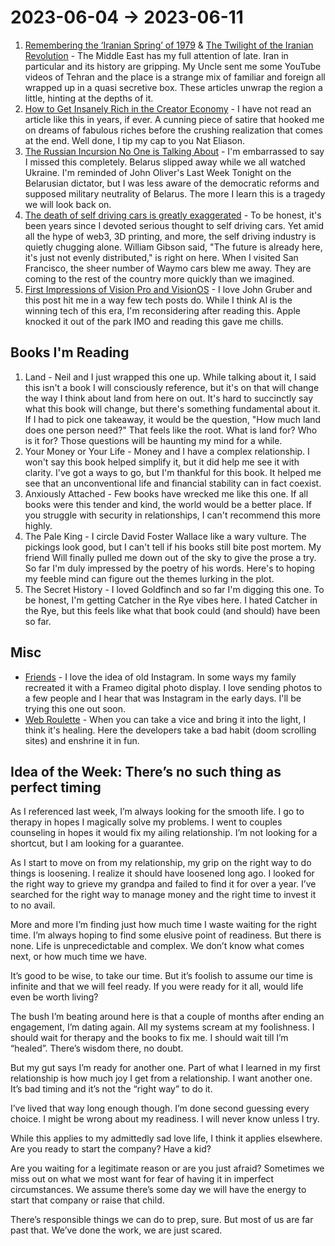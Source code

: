 # 2023-06-04 → 2023-06-11

1. [Remembering the ‘Iranian Spring’ of 1979](https://www.huffpost.com/entry/iranian-spring-1979_b_6640586) & [The Twilight of the Iranian Revolution](https://www.newyorker.com/magazine/2020/05/25/the-twilight-of-the-iranian-revolution) - The Middle East has my full attention of late. Iran in particular and its history are gripping. My Uncle sent me some YouTube videos of Tehran and the place is a strange mix of familiar and foreign all wrapped up in a quasi secretive box. These articles unwrap the region a little, hinting at the depths of it.
2. [How to Get Insanely Rich in the Creator Economy](https://blog.nateliason.com/p/get-rich-creator-economy) - I have not read an article like this in years, if ever. A cunning piece of satire that hooked me on dreams of fabulous riches before the crushing realization that comes at the end. Well done, I tip my cap to you Nat Eliason.
3. [The Russian Incursion No One is Talking About](https://www.theatlantic.com/international/archive/2022/02/russia-creeping-annexation-belarus/622878/) - I'm embarrassed to say I missed this completely. Belarus slipped away while we all watched Ukraine. I'm reminded of John Oliver's Last Week Tonight on the Belarusian dictator, but I was less aware of the democratic reforms and supposed military neutrality of Belarus. The more I learn this is a tragedy we will look back on.
4. [The death of self driving cars is greatly exaggerated](https://www.understandingai.org/p/the-death-of-self-driving-cars-is) - To be honest, it's been years since I devoted serious thought to self driving cars. Yet amid all the hype of web3, 3D printing, and more, the self driving industry is quietly chugging alone. William Gibson said, "The future is already here, it's just not evenly distributed," is right on here. When I visited San Francisco, the sheer number of Waymo cars blew me away. They are coming to the rest of the country more quickly than we imagined.
5. [First Impressions of Vision Pro and VisionOS](https://daringfireball.net/2023/06/first_impressions_of_vision_pro_and_visionos) - I love John Gruber and this post hit me in a way few tech posts do. While I think AI is the winning tech of this era, I'm reconsidering after reading this. Apple knocked it out of the park IMO and reading this gave me chills.

## Books I'm Reading

1. Land - Neil and I just wrapped this one up. While talking about it, I said this isn't a book I will consciously reference, but it's on that will change the way I think about land from here on out. It's hard to succinctly say what this book will change, but there's something fundamental about it. If I had to pick one takeaway, it would be the question, "How much land does one person need?" That feels like the root. What is land for? Who is it for? Those questions will be haunting my mind for a while.
2. Your Money or Your Life - Money and I have a complex relationship. I won't say this book helped simplify it, but it did help me see it with clarity. I've got a ways to go, but I'm thankful for this book. It helped me see that an unconventional life and financial stability can in fact coexist.
3. Anxiously Attached - Few books have wrecked me like this one. If all books were this tender and kind, the world would be a better place. If you struggle with security in relationships, I can't recommend this more highly.
4. The Pale King - I circle David Foster Wallace like a wary vulture. The pickings look good, but I can't tell if his books still bite post mortem. My friend Will finally pulled me down out of the sky to give the prose a try. So far I'm duly impressed by the poetry of his words. Here's to hoping my feeble mind can figure out the themes lurking in the plot.
5. The Secret History - I loved Goldfinch and so far I'm digging this one. To be honest, I'm getting Catcher in the Rye vibes here. I hated Catcher in the Rye, but this feels like what that book could (and should) have been so far.

## Misc

- [Friends](https://grex.substack.com/p/say-hello-to-friends) - I love the idea of old Instagram. In some ways my family recreated it with a Frameo digital photo display. I love sending photos to a few people and I hear that was Instagram in the early days. I'll be trying this one out soon.
- [Web Roulette](https://apps.apple.com/us/app/web-roulette/id6448401688) - When you can take a vice and bring it into the light, I think it's healing. Here the developers take a bad habit (doom scrolling sites) and enshrine it in fun.

## Idea of the Week: There’s no such thing as perfect timing

As I referenced last week, I’m always looking for the smooth life. I go to therapy in hopes I magically solve my problems. I went to couples counseling in hopes it would fix my ailing relationship. I’m not looking for a shortcut, but I am looking for a guarantee.

As I start to move on from my relationship, my grip on the right way to do things is loosening. I realize it should have loosened long ago. I looked for the right way to grieve my grandpa and failed to find it for over a year. I’ve searched for the right way to manage money and the right time to invest it to no avail.

More and more I’m finding just how much time I waste waiting for the right time. I’m always hoping to find some elusive point of readiness. But there is none. Life is unprecedictable and complex. We don’t know what comes next, or how much time we have.

It’s good to be wise, to take our time. But it’s foolish to assume our time is infinite and that we will feel ready. If you were ready for it all, would life even be worth living?

The bush I’m beating around here is that a couple of months after ending an engagement, I’m dating again. All my systems scream at my foolishness. I should wait for therapy and the books to fix me. I should wait till I’m “healed”. There’s wisdom there, no doubt.

But my gut says I’m ready for another one. Part of what I learned in my first relationship is how much joy I get from a relationship. I want another one. It’s bad timing and it’s not the “right way” to do it.

I’ve lived that way long enough though. I’m done second guessing every choice. I might be wrong about my readiness. I will never know unless I try.

While this applies to my admittedly sad love life, I think it applies elsewhere. Are you ready to start the company? Have a kid?

Are you waiting for a legitimate reason or are you just afraid? Sometimes we miss out on what we most want for fear of having it in imperfect circumstances. We assume there’s some day we will have the energy to start that company or raise that child.

There’s responsible things we can do to prep, sure. But most of us are far past that. We’ve done the work, we are just scared.

